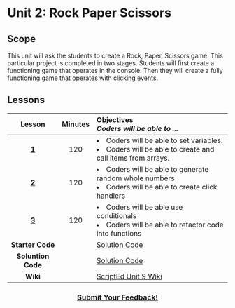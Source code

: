 # Unit 2: Rock Paper Scissors


## Scope
This unit will ask the students to create a Rock, Paper, Scissors game. This particular project is completed in two stages. Students will first create a functioning game that operates in the console. Then they will create a fully functioning game that operates with clicking events.

## Lessons
|Lesson|Minutes|Objectives <br> *Coders will be able to ...*|
|:-------:|:-------:|:-------|
|[**1**](https://docs.google.com/presentation/d/1sSs1eipYkWUv-Q2f89f8W7c7VonvglekrFlGgBDHXYc/edit#slide=id.g1b20bbcb39_0_1)|120| <li> Coders will be able to set variables.</li> <li> Coders will be able to create and call items from arrays.</li> |
|[**2**](https://docs.google.com/presentation/d/1sSs1eipYkWUv-Q2f89f8W7c7VonvglekrFlGgBDHXYc/edit#slide=id.g1b20bbcb39_0_1)|120|<li> Coders will be able to generate random whole numbers</li> <li> Coders will be able to create click handlers</li>|
|[**3**](https://docs.google.com/presentation/d/1sSs1eipYkWUv-Q2f89f8W7c7VonvglekrFlGgBDHXYc/edit#slide=id.g1b20bbcb39_0_1)|120|<li> Coders will be able use conditionals</li> <li> Coders will be able to refactor code into functions</li>|
|**Starter Code**||<a href="https://github.com/ScriptEdcurriculum/curriculum2016/wiki/foundationsCourse#unit-9-conditionals-variables--strings">Solution Code</a>|
|**Soluntion Code**||<a href="https://github.com/ScriptEdcurriculum/curriculum2016/wiki/foundationsCourse#unit-9-conditionals-variables--strings">Solution Code</a>|
|**Wiki**||<a href="https://github.com/ScriptEdcurriculum/curriculum2016/wiki/foundationsCourse#unit-9-conditionals-variables--strings">ScriptEd Unit 9 Wiki</a>|


<h3 align="center"><a href="https://docs.google.com/forms/d/e/1FAIpQLSfx0wkLyw_jSOhWR2yY8GTR8TV2NXYZc40us7aPHnl9bO6WAQ/viewform">Submit Your Feedback!</a></h3>
